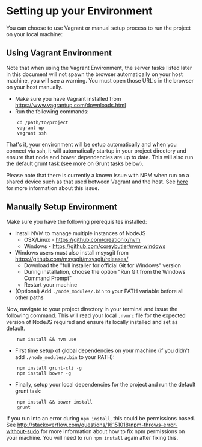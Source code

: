 # Setting up your Environment

You can choose to use Vagrant or manual setup process to run the project on your local machine:

## Using Vagrant Environment

Note that when using the Vagrant Environment, the server tasks listed later in this document will not spawn
the browser automatically on your host machine, you will see a warning. You must open those URL's in the browser
on your host manually.

* Make sure you have Vagrant installed from https://www.vagrantup.com/downloads.html
* Run the following commands:

```
    cd /path/to/project
    vagrant up
    vagrant ssh
```

That's it, your environment will be setup automatically and when you connect via ssh, it will automatically startup
in your project directory and ensure that node and bower dependencies are up to date. This will also run the default
grunt task (see more on Grunt tasks below).

Please note that there is currently a known issue with NPM when run on a shared device such as that used between
Vagrant and the host. See [here](https://github.com/npm/npm/issues/9633) for more information about this issue.

## Manually Setup Environment

Make sure you have the following prerequisites installed:

* Install NVM to manage multiple instances of NodeJS
    * OSX/Linux - https://github.com/creationix/nvm
    * Windows - https://github.com/coreybutler/nvm-windows
* Windows users must also install msysgit from https://github.com/msysgit/msysgit/releases/
    * Download the "full installer for official Git for Windows" version
    * During installation, choose the option "Run Git from the Windows Command Prompt"
    * Restart your machine
* (Optional) Add `./node_modules/.bin` to your PATH variable before all other paths

Now, navigate to your project directory in your terminal and issue the following command. This will read your local 
`.nvmrc` file for the expected version of NodeJS required and ensure its locally installed and set as default.

```
	nvm install && nvm use
```

* First time setup of global dependencies on your machine (if you didn't add `./node_modules/.bin` to your PATH):

```
    npm install grunt-cli -g
    npm install bower -g
```

* Finally, setup your local dependencies for the project and run the default grunt task:

```
    npm install && bower install
    grunt
```

If you run into an error during `npm install`, this could be permissions based. See http://stackoverflow.com/questions/16151018/npm-throws-error-without-sudo
for more information about how to fix npm permissions on your machine. You will need to run `npm install` again after fixing
this.
